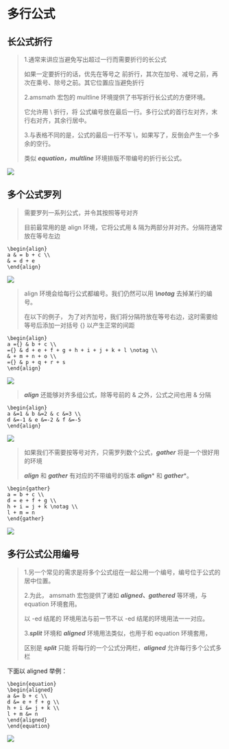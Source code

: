 # 多行公式

## 长公式折行

> 1.通常来讲应当避免写出超过一行而需要折行的长公式
>
>    如果一定要折行的话，优先在等号之 前折行，其次在加号、减号之前，再次在乘号、除号之前。其它位置应当避免折行
>
> 2.amsmath 宏包的 multline 环境提供了书写折行长公式的方便环境。
>
>    它允许用 \\ 折行，将 公式编号放在最后一行。多行公式的首行左对齐，末行右对齐，其余行居中。
>
> 3.与表格不同的是，公式的最后一行不写 \\，如果写了，反倒会产生一个多余的空行。
>
>    类似 ***equation，multline*** 环境排版不带编号的折行长公式。

![](https://img1.zlogs.net/19/20191007190938.png)



## 多个公式罗列

> 需要罗列一系列公式，并令其按照等号对齐
>
> 目前最常用的是 align 环境，它将公式用 & 隔为两部分并对齐。分隔符通常放在等号左边

```
\begin{align} 
a & = b + c \\
& = d + e 
\end{align}
```

![](https://img1.zlogs.net/19/20191007191021.png)

> align 环境会给每行公式都编号。我们仍然可以用 ***\notag*** 去掉某行的编号。
>
> 在以下的例子， 为了对齐加号，我们将分隔符放在等号右边，这时需要给等号后添加一对括号 {} 以产生正常的间距

```
\begin{align} 
a ={} & b + c \\ 
={} & d + e + f + g + h + i + j + k + l \notag \\ 
& + m + n + o \\ 
={} & p + q + r + s 
\end{align}
```

![](https://img1.zlogs.net/19/20191007191105.png)

> ***align*** 还能够对齐多组公式，除等号前的 & 之外，公式之间也用 & 分隔

```
\begin{align} 
a &=1 & b &=2 & c &=3 \\ 
d &=-1 & e &=-2 & f &=-5 
\end{align}
```

![](https://img1.zlogs.net/19/20191007191135.png)

> 如果我们不需要按等号对齐，只需罗列数个公式，***gather*** 将是一个很好用的环境
>
> ***align*** 和 ***gather*** 有对应的不带编号的版本 ***align**** 和 ***gather****。

```
\begin{gather} 
a = b + c \\ 
d = e + f + g \\ 
h + i = j + k \notag \\ 
l + m = n 
\end{gather}
```

![](https://img1.zlogs.net/19/20191007191316.png)



## 多行公式公用编号

> 1.另一个常见的需求是将多个公式组在一起公用一个编号，编号位于公式的居中位置。
>
> 2.为此， amsmath 宏包提供了诸如 ***aligned、gathered*** 等环境，与 equation 环境套用。
>
> 以 -ed 结尾的 环境用法与前一节不以 -ed 结尾的环境用法一一对应。
>
> 3.***split*** 环境和 ***aligned*** 环境用法类似，也用于和 equation 环境套用，
>
> 区别是 ***split*** 只能 将每行的一个公式分两栏，***aligned*** 允许每行多个公式多栏

下面以 aligned 举例：

```
\begin{equation} 
\begin{aligned} 
a &= b + c \\ 
d &= e + f + g \\ 
h + i &= j + k \\ 
l + m &= n 
\end{aligned} 
\end{equation}
```

![](https://img1.zlogs.net/19/20191007191432.png)







































